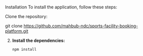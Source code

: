 Installation
To install the application, follow these steps:

Clone the repository:

git clone https://github.com/mahbub-ndc/sports-facility-booking-platform.git

2. **Install the dependencies:**

   ```bash
   npm install
   ```
